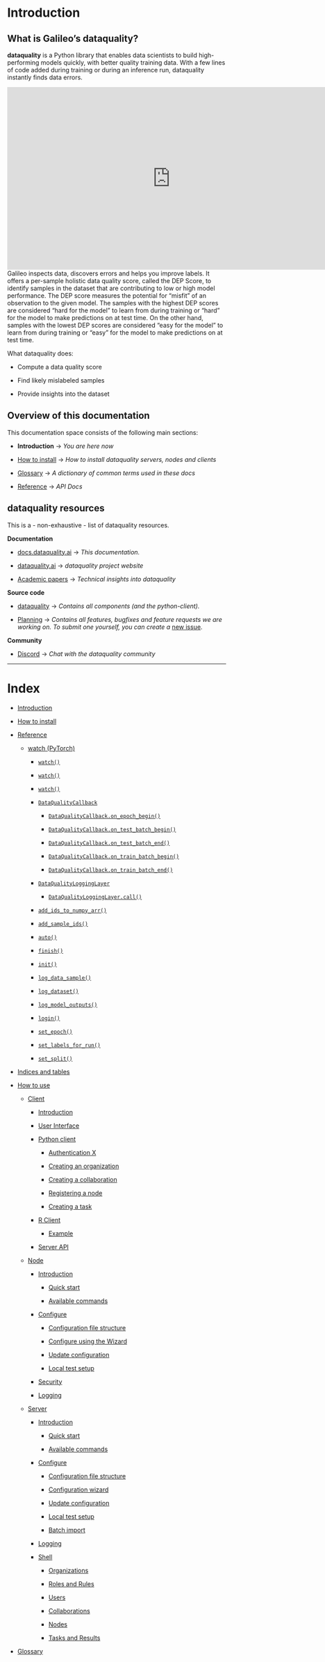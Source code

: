 <!-- This data file has been placed in the public domain. -->
<!-- Derived from the Unicode character mappings available from
<http://www.w3.org/2003/entities/xml/>.
Processed by unicode2rstsubs.py, part of Docutils:
<https://docutils.sourceforge.io>. -->
# Introduction

## What is Galileo’s dataquality?

**dataquality** is a Python library that enables data scientists to build high-performing models quickly, with better quality training data. With a few lines of code added during training or during an inference run, dataquality instantly finds data errors.

<iframe width="750" height="420" src="https://youtube.com/embed/vo6MeVaTacU"
  frameborder="0"
  allow="accelerometer; autoplay; encrypted-media; gyroscope; picture-in-picture"
  allowfullscreen>
</iframe>Galileo inspects data, discovers errors and helps you improve labels. It offers a per-sample holistic data quality score, called the DEP Score, to identify samples in the dataset that are contributing to low or high model performance. The DEP score measures the potential for “misfit” of an observation to the given model. The samples with the highest DEP scores are considered “hard for the model” to learn from during training or “hard” for the model to make predictions on at test time. On the other hand, samples with the lowest DEP scores are considered “easy for the model” to learn from during training or “easy” for the model to make predictions on at test time.

What dataquality does:


* Compute a data quality score


* Find likely mislabeled samples


* Provide insights into the dataset

## Overview of this documentation

This documentation space consists of the following main sections:


* **Introduction** → *You are here now*


* [How to install](install/index.md) → *How to install dataquality servers,
nodes and clients*

<!-- * :doc:`/use/index` |rarr| *How to use dataquality servers, -->
<!-- nodes and clients* -->
<!-- * :doc:`/technical-documentation/index` (Under construction) |rarr| -->
<!-- *Implementation details of the dataquality platform* -->
<!-- * :doc:`/devops/index` |rarr| *How to collaborate on the development of the -->
<!-- dataquality infrastructure* -->
<!-- * :doc:`/algorithms/index` |rarr| *Develop algorithms that are compatible with -->
<!-- dataquality* -->

* [Glossary](glossary.md) → *A dictionary of common terms used in these docs*


* [Reference](api.md) → *API Docs*

## dataquality resources

This is a - non-exhaustive - list of dataquality resources.

**Documentation**


* [docs.dataquality.ai](https://docs.dataquality.ai) → *This documentation.*


* [dataquality.ai](https://dataquality.ai) → *dataquality project website*


* [Academic papers](https://dataquality.ai/dataquality/) →
*Technical insights into dataquality*

**Source code**


* [dataquality](https://github.com/dataquality/dataquality) → *Contains all*
*components (and the python-client).*


* [Planning](https://github.com/orgs/dataquality/projects) → *Contains all
features, bugfixes and feature requests we are working on. To submit one
yourself, you can create a*
[new issue](https://github.com/dataquality/dataquality/issues).

**Community**


* [Discord](https://discord.gg/yAyFf6Y)  → *Chat with the dataquality
community*


---

# Index


* [Introduction]()



* [How to install](install/index.md)


* [Reference](api.md)


    * [watch (PyTorch)](api.md#watch-pytorch)


        * [`watch()`](api.md#dataquality.integrations.torch.watch)


        * [`watch()`](api.md#dataquality.integrations.transformers_trainer.watch)


        * [`watch()`](api.md#dataquality.integrations.spacy.watch)


        * [`DataQualityCallback`](api.md#dataquality.integrations.keras.DataQualityCallback)


            * [`DataQualityCallback.on_epoch_begin()`](api.md#dataquality.integrations.keras.DataQualityCallback.on_epoch_begin)


            * [`DataQualityCallback.on_test_batch_begin()`](api.md#dataquality.integrations.keras.DataQualityCallback.on_test_batch_begin)


            * [`DataQualityCallback.on_test_batch_end()`](api.md#dataquality.integrations.keras.DataQualityCallback.on_test_batch_end)


            * [`DataQualityCallback.on_train_batch_begin()`](api.md#dataquality.integrations.keras.DataQualityCallback.on_train_batch_begin)


            * [`DataQualityCallback.on_train_batch_end()`](api.md#dataquality.integrations.keras.DataQualityCallback.on_train_batch_end)


        * [`DataQualityLoggingLayer`](api.md#dataquality.integrations.keras.DataQualityLoggingLayer)


            * [`DataQualityLoggingLayer.call()`](api.md#dataquality.integrations.keras.DataQualityLoggingLayer.call)


        * [`add_ids_to_numpy_arr()`](api.md#dataquality.integrations.keras.add_ids_to_numpy_arr)


        * [`add_sample_ids()`](api.md#dataquality.integrations.keras.add_sample_ids)


        * [`auto()`](api.md#dataquality.auto)


        * [`finish()`](api.md#dataquality.finish)


        * [`init()`](api.md#dataquality.init)


        * [`log_data_sample()`](api.md#dataquality.log_data_sample)


        * [`log_dataset()`](api.md#dataquality.log_dataset)


        * [`log_model_outputs()`](api.md#dataquality.log_model_outputs)


        * [`login()`](api.md#dataquality.login)


        * [`set_epoch()`](api.md#dataquality.set_epoch)


        * [`set_labels_for_run()`](api.md#dataquality.set_labels_for_run)


        * [`set_split()`](api.md#dataquality.set_split)


* [Indices and tables](api.md#indices-and-tables)


* [How to use](use/index.md)


    * [Client](use/client.md)


        * [Introduction](use/client.md#introduction)


        * [User Interface](use/client.md#user-interface)


        * [Python client](use/client.md#python-client)


            * [Authentication X](use/client.md#authentication-x)


            * [Creating an organization](use/client.md#creating-an-organization)


            * [Creating a collaboration](use/client.md#creating-a-collaboration)


            * [Registering a node](use/client.md#registering-a-node)


            * [Creating a task](use/client.md#creating-a-task)


        * [R Client](use/client.md#r-client)


            * [Example](use/client.md#example)


        * [Server API](use/client.md#server-api)


    * [Node](use/node.md)


        * [Introduction](use/node.md#introduction)


            * [Quick start](use/node.md#quick-start)


            * [Available commands](use/node.md#available-commands)


        * [Configure](use/node.md#configure)


            * [Configuration file structure](use/node.md#configuration-file-structure)


            * [Configure using the Wizard](use/node.md#configure-using-the-wizard)


            * [Update configuration](use/node.md#update-configuration)


            * [Local test setup](use/node.md#local-test-setup)


        * [Security](use/node.md#security)


        * [Logging](use/node.md#logging)


    * [Server](use/server.md)


        * [Introduction](use/server.md#introduction)


            * [Quick start](use/server.md#quick-start)


            * [Available commands](use/server.md#available-commands)


        * [Configure](use/server.md#configure)


            * [Configuration file structure](use/server.md#configuration-file-structure)


            * [Configuration wizard](use/server.md#configuration-wizard)


            * [Update configuration](use/server.md#update-configuration)


            * [Local test setup](use/server.md#local-test-setup)


            * [Batch import](use/server.md#batch-import)


        * [Logging](use/server.md#logging)


        * [Shell](use/server.md#shell)


            * [Organizations](use/server.md#organizations)


            * [Roles and Rules](use/server.md#roles-and-rules)


            * [Users](use/server.md#users)


            * [Collaborations](use/server.md#collaborations)


            * [Nodes](use/server.md#nodes)


            * [Tasks and Results](use/server.md#tasks-and-results)


* [Glossary](glossary.md)
